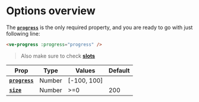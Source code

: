# Options overview

The **[`progress`](./progress)** is the only required property, and you are ready to go with just following line:

```html
<ve-progress :progress="progress" />
```

> Also make sure to check **[slots](../slots/default)**

| Prop                         | Type   | Values       | Default |
|------------------------------|--------|--------------|---------|
| **[`progress`](./progress)** | Number | \[-100, 100] |         |
| **[`size`](./size)**         | Number | >=0          | 200     |

[//]: # (| **[`line`]&#40;./line&#41;**                           | String                     | "round \| square \| butt"                                                                                                                           | "round"            |)

[//]: # (| **[`thickness`]&#40;./thickness&#41;**                 | Number \| String           | \>=0 as Number or percent value as String                                                                                                           | "5%"               |)

[//]: # (| **[`lineMode`]&#40;./lineMode&#41;**                   | String                     | "center \| out \| out-over \| in \| in-over \| top \| bottom [offset]"                                                                              | "center"           |)

[//]: # (| **[`linePosition`]&#40;./linePosition&#41;**           | String                     | "center \| out \| in [offset]"                                                                                                                      | "center"           |)

[//]: # (| **[`emptyLinePosition`]&#40;./emptyLinePosition&#41;** | String                     | "center \| out \| in [offset]"                                                                                                                      | "center"           |)

[//]: # (| **[`emptyThickness`]&#40;./emptyThickness&#41;**       | Number \| String           | \>=0 as Number or percent value as String                                                                                                           | "5%"               |)

[//]: # (| **[`color`]&#40;./color&#41;**                         | String \| Object           | any color as String or Object to specify gradient &#40;see details&#41;                                                                                     | "#3f79ff"          |)

[//]: # (| **[`colorFill`]&#40;./colorFill&#41;**                 | String \| Object           | same as `color`                                                                                                                                     | "transparent"      |)

[//]: # (| **[`emptyColor`]&#40;./emptyColor&#41;**               | String \| Object           | same as `color`                                                                                                                                     | "#e6e9f0"          |)

[//]: # (| **[`emptyColorFill`]&#40;./emptyColorFill&#41;**       | String \| Object           | same as `color`                                                                                                                                     | "transparent"      |)

[//]: # (| **[`hideLegend`]&#40;./hideLegend&#41;**               | Boolean                    |                                                                                                                                                     | true               |)

[//]: # (| **[`legend`]&#40;./legend&#41;**                       | Number \| String           | any number, accepts a `.` or `","` as decimals delimiter and simple formatting                                                                      |                    |)

[//]: # (| **[`legendFormatter`]&#40;./legendFormatter&#41;**     | Function                   | Function that returns formatted value                                                                                                               |                    |)

[//]: # (| **[`animation`]&#40;./animation&#41;**                 | String                     | "default \| rs \| loop \| reverse \| bounce [duration delay]"                                                                                       | "default 1000 400" |)

[//]: # (| **[`loading`]&#40;./loading&#41;**                     | Boolean                    |                                                                                                                                                     | false              |)

[//]: # (| **[`loader`]&#40;./loader&#41;**                       | Object                     | { [thickness, color, lineMode, line, opacity ]}                                                                                                     |                    |)

[//]: # (| **[`determinate`]&#40;./determinate&#41;**             | Boolean                    |                                                                                                                                                     | false              |)

[//]: # (| **[`nodata`]&#40;./nodata&#41;**                       | Boolean                    |                                                                                                                                                     | false              |)

[//]: # (| **[`angle`]&#40;./angle&#41;**                         | Number                     | any Number                                                                                                                                          | -90                |)

[//]: # (| **[`fontSize`]&#40;./fontSize&#41;**                   | String                     | any valid CSS value                                                                                                                                 | "1rem"             |)

[//]: # (| **[`fontColor`]&#40;./fontColor&#41;**                 | String                     | any valid CSS value                                                                                                                                 | "gray"             |)

[//]: # (| **[`legendClass`]&#40;./legendClass&#41;**             | String                     | any                                                                                                                                                 |                    |)

[//]: # (| **[`dash`]&#40;./dash&#41;**                           | String                     | "[strict] count spacing"                                                                                                                            |                    |)

[//]: # (| **[`half`]&#40;./half&#41;**                           | Boolean                    |                                                                                                                                                     | false              |)

[//]: # (| **[`gap`]&#40;./gap&#41;**                             | Number                     | any Number that defines the gap between multiple circles in pixel                                                                                   | 0                  |)

[//]: # (| **[`dot`]&#40;./dot&#41;**                             | String \| Number \| Object | Accepts size, color and other styles as Number, descriptive string `"size [color]"` or object `{size [, backgroundColor, widht, borderRadius ...]}` | 0                  |)

[//]: # (| **[`reverse`]&#40;./reverse&#41;**                     | Boolean                    |                                                                                                                                                     | false              |)

[//]: # (| **[`data`]&#40;./data&#41;**                           | Array                      | defines multiple circles, takes as values Objects with almost all props defined above                                                               |                    |)
